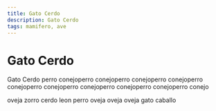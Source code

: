 ```yaml
---
title: Gato Cerdo
description: Gato Cerdo
tags: mamifero, ave
---
```


# Gato Cerdo

Gato Cerdo perro conejoperro conejoperro conejoperro conejoperro conejoperro conejoperro conejoperro conejoperro conejoperro conejo

oveja zorro cerdo leon perro oveja oveja oveja gato caballo